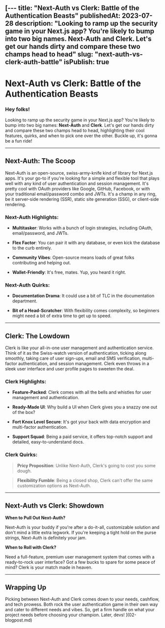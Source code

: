 [---
title: "Next-Auth vs Clerk: Battle of the Authentication Beasts"
publishedAt: 2023-07-28
description: "Looking to ramp up the security game in your Next.js app? You're likely to bump into two big names. Next-Auth and Clerk. Let's get our hands dirty and compare these two champs head to head"
slug: "next-auth-vs-clerk-auth-battle"
isPublish: true
---
# Next-Auth vs Clerk: Battle of the Authentication Beasts

### Hey folks!

Looking to ramp up the security game in your Next.js app? You're likely to bump into two big names: **Next-Auth** and **Clerk**. Let's get our hands dirty and compare these two champs head to head, highlighting their cool features, quirks, and when to pick one over the other. Buckle up, it's gonna be a fun ride!

---

## Next-Auth: The Scoop

Next-Auth is an open-source, swiss-army-knife kind of library for Next.js apps. It's your go-to if you're looking for a simple and flexible tool that plays well with any kind of user authentication and session management. It's pretty cool with OAuth providers like Google, GitHub, Facebook, or with your traditional email/password combo and JWTs. It's a champ in any ring, be it server-side rendering (SSR), static site generation (SSG), or client-side rendering.

### Next-Auth Highlights:

- **Multitasker**: Works with a bunch of login strategies, including OAuth, email/password, and JWTs.

- **Flex Factor**: You can pair it with any database, or even kick the database to the curb entirely.

- **Community Vibes**: Open-source means loads of great folks contributing and helping out.

- **Wallet-Friendly**: It's free, mates. Yup, you heard it right.

### Next-Auth Quirks:

- **Documentation Drama**: It could use a bit of TLC in the documentation department.

- **Bit of a Head-Scratcher**: With flexibility comes complexity, so beginners might need a bit of extra time to get up to speed.

---

## Clerk: The Lowdown

Clerk is like your all-in-one user management and authentication service. Think of it as the Swiss-watch version of authentication, ticking along smoothly, taking care of user sign-ups, email and SMS verification, multi-factor authentication, and session management. Clerk even throws in a sleek user interface and user profile pages to sweeten the deal.

### Clerk Highlights:

- **Feature-Packed**: Clerk comes with all the bells and whistles for user management and authentication.

- **Ready-Made UI**: Why build a UI when Clerk gives you a snazzy one out of the box?

- **Fort Knox Level Secure**: It's got your back with data encryption and multi-factor authentication.

- **Support Squad**: Being a paid service, it offers top-notch support and detailed, easy-to-understand docs.

### Clerk Quirks:

> **Pricy Proposition**: Unlike Next-Auth, Clerk's going to cost you some dough.

> **Flexibility Fumble**: Being a closed shop, Clerk can't offer the same customization options as Next-Auth.

---

## Next-Auth vs Clerk: Showdown

**When to Pull Out Next-Auth?**

Next-Auth is your buddy if you're after a do-it-all, customizable solution and don't mind a little extra legwork. If you're keeping a tight hold on the purse strings, Next-Auth is definitely your jam.

**When to Roll with Clerk?**

Need a full-feature, premium user management system that comes with a ready-to-rock user interface? Got a few bucks to spare for some peace of mind? Clerk is your match made in heaven.

---

## Wrapping Up

Picking between Next-Auth and Clerk comes down to your needs, cashflow, and tech prowess. Both rock the user authentication game in their own way and cater to different needs and vibes. So, get a firm handle on what your project needs before choosing your champion. Later, devs!
](02-blogpost.md)